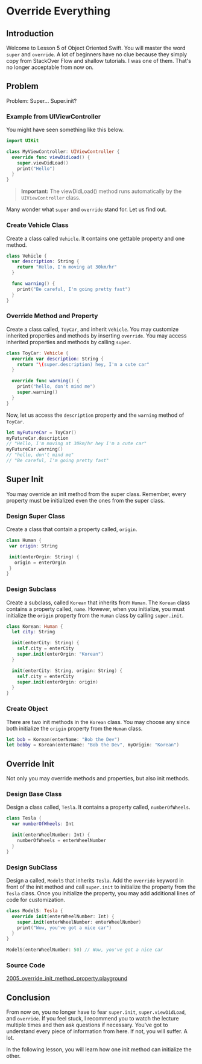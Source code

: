 # Override Everything

## Introduction
Welcome to Lesson 5 of Object Oriented Swift. You will master the word `super` and `override`. A lot of beginners  have no clue because they simply copy from StackOver Flow and shallow tutorials. I was one of them. That's no longer acceptable from now on.

## Problem
Problem: Super... Super.init?

### Example from UIViewController
You might have seen something like this below.

```swift
import UIKit

class MyViewController: UIViewController {
  override func viewDidLoad() {
    super.viewDidLoad()
    print("Hello")
  }
}
```

> **Important:** The viewDidLoad() method runs automatically by the `UIViewController` class.

Many wonder what `super` and `override` stand for. Let us find out.

### Create Vehicle Class
Create a class called `Vehicle`. It contains one gettable property and one method.

```swift
class Vehicle {
  var description: String {
    return "Hello, I'm moving at 30km/hr"
  }

  func warning() {
    print("Be careful, I'm going pretty fast")
  }
}
```

### Override Method and Property
Create a class called, `ToyCar`, and inherit `Vehicle`. You may customize inherited properties and methods by inserting `override`.  You may access inherited properties and methods by calling `super`.

```swift
class ToyCar: Vehicle {
  override var description: String {
    return "\(super.description) hey, I'm a cute car"
  }

  override func warning() {
    print("hello, don't mind me")
    super.warning()
  }
}
```

Now, let us access the `description` property and the `warning` method of `ToyCar`.

```swift
let myFutureCar = ToyCar()
myFutureCar.description
// "Hello, I'm moving at 30km/hr hey I'm a cute car"
myFutureCar.warning()
// "hello, don't mind me"
// "Be careful, I'm going pretty fast"
```

## Super Init
You may override an init method from the super class. Remember, every property must be initialized even the ones from the super class.

### Design Super Class
Create a class that contain a property called, `origin`.

```swift
class Human {
 var origin: String

 init(enterOrgin: String) {
   origin = enterOrgin
 }
}
```

### Design Subclass
Create a subclass, called `Korean` that inherits from `Human`. The `Korean` class contains a property called, `name`.  However, when you initialize, you must initialize the `origin` property from the `Human` class by calling `super.init`.

```swift
class Korean: Human {
  let city: String

  init(enterCity: String) {
    self.city = enterCity
    super.init(enterOrgin: "Korean")
  }

  init(enterCity: String, origin: String) {
    self.city = enterCity
    super.init(enterOrgin: origin)
  }
}
```
### Create Object
There are two init methods in the `Korean` class. You may choose any since both initialize the `origin` property from the `Human` class.

```swift
let bob = Korean(enterName: "Bob the Dev")
let bobby = Korean(enterName: "Bob the Dev", myOrigin: "Korean")
```

## Override Init
Not only you may override methods and properties, but also init methods.

### Design Base Class
Design a class called, `Tesla`. It contains a property called, `numberOfWheels`.

```swift
class Tesla {
  var numberOfWheels: Int

  init(enterWheelNumber: Int) {
    numberOfWheels = enterWheelNumber
  }
}
```

### Design SubClass
Design a called, `ModelS` that inherits `Tesla`. Add the `override` keyword in front of the init method and call `super.init` to initialize the property from the `Tesla` class. Once you initialize the property, you may add additional lines of code for customization.

```swift
class ModelS: Tesla {
  override init(enterWheelNumber: Int) {
    super.init(enterWheelNumber: enterWheelNumber)
    print("Wow, you've got a nice car")
  }
}

ModelS(enterWheelNumber: 50) // Wow, you've got a nice car
```

### Source Code
[2005_override_init_method_property.playground](https://www.dropbox.com/sh/ij2zoiv26j2oriq/AAB--yW4-5OLaZNSPYjYAROOa?dl=0)


## Conclusion
From now on, you no longer have to fear `super.init`, `super.viewDidLoad`, and `override`. If you feel stuck, I recommend you to watch the lecture multiple times and then ask questions if necessary. You've got to understand every piece of information from here. If not, you will suffer. A lot.

In the following lesson, you will learn how one init method can initialize the other.
